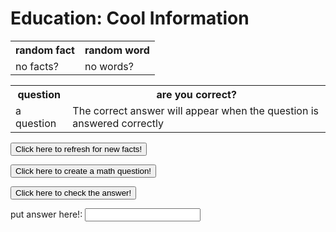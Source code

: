 <h1>Education: Cool Information</h1>

<html>
<body>

<table style="width:100%">
  <tr>
    <th>random fact</th>
    <th>random word</th>
  </tr>
  <tr>
    <td id = "a">no facts?</td>
    <td id = "b">no words?</td>

  </tr>
  <tr>
</tr>
</table>


<table style="width:100%">
  <tr>
    <th>question</th>
    <th>are you correct?</th>
  </tr>
  <tr>
    <td id = "question">a question</td>
    <td id = "correct?">The correct answer will appear when the question is answered correctly</td>

  </tr>
  <tr>
</tr>
</table>



 <script type="text/javascript" 
src="data4justin'sfeature.js"> // get data from outside file

</script>

<script>
function question(){
  random3 = Math.floor(Math.random() * quest.length); 

  questout = (random, quest[random3]);

  questoutQ = questout.question;
  
  questoutANS = questout.correctAnswer;

  document.getElementById("question").innerHTML = (questoutQ);
  document.getElementById("correct?").innerHTML = ("The correct answer will appear when the question is answered correctly");

  alert("new question made!")
}

function test(ans){
  ans = useranswer.value;
  
  if (ans == (questoutANS)) {
  
  alert("right!");
  
  document.getElementById("correct?").innerHTML = 
(questoutANS);
  

  } else {
  
  alert("wrong answer!");
  x = 1
  while(true) {
    
    userInput = prompt(" Now think about the question and enter the correct answer this time");
  
  if (userInput == questoutANS) {
    
    alert("good job...")
    document.getElementById("correct?").innerHTML = 
(questoutANS);
    break;
  }
  x = x + 1;
  alert("how many times until you get it right? you have failed this question " + (x) + " times now!");
}
  }
    }



 /*function question(ans) {
  randquestion = ("test")
  randans = ("test2")
  i = 5
  var useranswer = letter1.value;
  while i == 1 {
    if useranswer = ("test2") {
      document.getelementbyid("right") = ("right!")
    }
  }
} */

random = Math.floor(Math.random() * facts.length);  // get random element from the lists in outside data (thks stack overflow)
random2 = Math.floor(Math.random() * words.length); 


factout = (random, facts[random]) //assign random 
wordout = (random, words[random2])



document.getElementById("a").innerHTML = (factout); 
document.getElementById("b").innerHTML = (wordout);


function reset() {
  window.location.reload();
}


</script> 

<button onclick="reset()">Click here to refresh for new facts!</button>



<button onclick="question()">Click here to create a math question!</button>

<button onclick="test()">Click here to check the answer!</button>


 <p><label>
        put answer here!:
        <input type="text" name="letter1" id="useranswer">
    </label></p>


 <!-- <p><label>
        score:
        <input type="text" name="letter2" id="letter2">
    </label></p> -->

<script>

function store_data() {

var naMe1 = letter1.value;
var sCore1 = letter2.value;

alert("updated!");

document.getElementById("name").innerHTML = (naMe1); 
document.getElementById("score").innerHTML = (sCore1); 


}



</script>

 <!-- <p><button onclick="store_data()">add names and score</button></p> -->

</body>

</html>